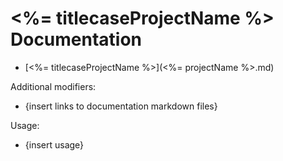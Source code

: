 # <%= titlecaseProjectName %> Documentation

- [<%= titlecaseProjectName %>](<%= projectName %>.md)

Additional modifiers:

- {insert links to documentation markdown files}

Usage:

- {insert usage}
